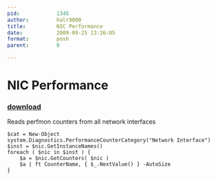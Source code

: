 ```yaml
---
pid:            1345
author:         halr9000
title:          NIC Performance
date:           2009-09-25 13:26:05
format:         posh
parent:         0

---
```


# NIC Performance

### [download](Scripts\1345.ps1)

Reads perfmon counters from all network interfaces

```posh
$cat = New-Object system.Diagnostics.PerformanceCounterCategory("Network Interface")
$inst = $nic.GetInstanceNames()
foreach ( $nic in $inst ) {
	$a = $nic.GetCounters( $nic )
	$a | ft CounterName, { $_.NextValue() } -AutoSize
}
```
